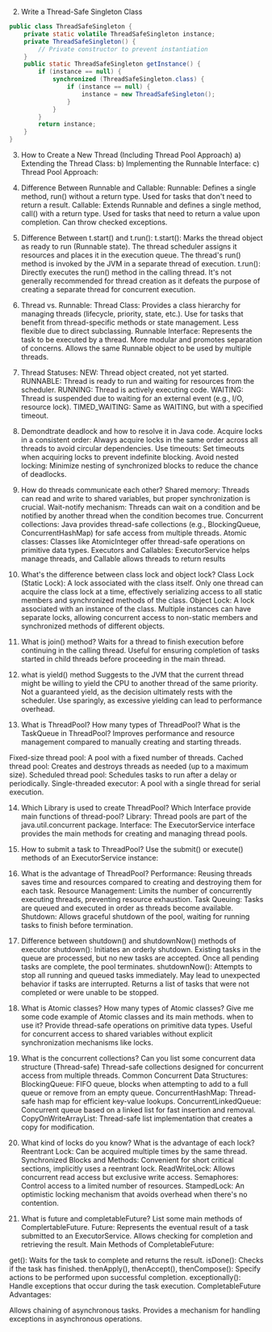 2. Write a Thread-Safe Singleton Class
```java
public class ThreadSafeSingleton {
    private static volatile ThreadSafeSingleton instance;
    private ThreadSafeSingleton() {
        // Private constructor to prevent instantiation
    }
    public static ThreadSafeSingleton getInstance() {
        if (instance == null) {
            synchronized (ThreadSafeSingleton.class) {
                if (instance == null) {
                    instance = new ThreadSafeSingleton();
                }
            }
        }
        return instance;
    }
}
```
3. How to Create a New Thread (Including Thread Pool Approach)
a) Extending the Thread Class:
b) Implementing the Runnable Interface:
c) Thread Pool Approach:

4. Difference Between Runnable and Callable:
Runnable:
Defines a single method, run() without a return type.
Used for tasks that don't need to return a result.
Callable:
Extends Runnable and defines a single method, call() with a return type.
Used for tasks that need to return a value upon completion.
Can throw checked exceptions.

5. Difference Between t.start() and t.run():
t.start():
Marks the thread object as ready to run (Runnable state).
The thread scheduler assigns it resources and places it in the execution queue.
The thread's run() method is invoked by the JVM in a separate thread of execution.
t.run():
Directly executes the run() method in the calling thread.
It's not generally recommended for thread creation as it defeats the purpose of creating a separate thread for concurrent execution.

6. Thread vs. Runnable:
Thread Class:
Provides a class hierarchy for managing threads (lifecycle, priority, state, etc.).
Use for tasks that benefit from thread-specific methods or state management.
Less flexible due to direct subclassing.
Runnable Interface:
Represents the task to be executed by a thread.
More modular and promotes separation of concerns.
Allows the same Runnable object to be used by multiple threads.

7. Thread Statuses:
NEW: Thread object created, not yet started.
RUNNABLE: Thread is ready to run and waiting for resources from the scheduler.
RUNNING: Thread is actively executing code.
WAITING: Thread is suspended due to waiting for an external event (e.g., I/O, resource lock).
TIMED_WAITING: Same as WAITING, but with a specified timeout.

8. Demondtrate deadlock and how to resolve it in Java code.
Acquire locks in a consistent order: Always acquire locks in the same order across all threads to avoid circular dependencies.
Use timeouts: Set timeouts when acquiring locks to prevent indefinite blocking.
Avoid nested locking: Minimize nesting of synchronized blocks to reduce the chance of deadlocks.

9.  How do threads communicate each other?
Shared memory: Threads can read and write to shared variables, but proper synchronization is crucial.
Wait-notify mechanism: Threads can wait on a condition and be notified by another thread when the condition becomes true.
Concurrent collections: Java provides thread-safe collections (e.g., BlockingQueue, ConcurrentHashMap) for safe access from multiple threads.
Atomic classes: Classes like AtomicInteger offer thread-safe operations on primitive data types.
Executors and Callables: ExecutorService helps manage threads, and Callable allows threads to return results

10.  What's the difference between class lock and object lock?
Class Lock (Static Lock): A lock associated with the class itself. Only one thread can acquire the class lock at a time, effectively serializing access to all static members and synchronized methods of the class.
Object Lock: A lock associated with an instance of the class. Multiple instances can have separate locks, allowing concurrent access to non-static members and synchronized methods of different objects.

11.  What is join() method?
Waits for a thread to finish execution before continuing in the calling thread.
Useful for ensuring completion of tasks started in child threads before proceeding in the main thread.

12.  what is yield() method
Suggests to the JVM that the current thread might be willing to yield the CPU to another thread of the same priority.
Not a guaranteed yield, as the decision ultimately rests with the scheduler.
Use sparingly, as excessive yielding can lead to performance overhead.

13.  What is ThreadPool? How many types of ThreadPool? What is the TaskQueue in ThreadPool?
Improves performance and resource management compared to manually creating and starting threads.

Fixed-size thread pool: A pool with a fixed number of threads.
Cached thread pool: Creates and destroys threads as needed (up to a maximum size).
Scheduled thread pool: Schedules tasks to run after a delay or periodically.
Single-threaded executor: A pool with a single thread for serial execution.

14.  Which Library is used to create ThreadPool? Which Interface provide main functions of thread-pool?
Library: Thread pools are part of the java.util.concurrent package.
Interface: The ExecutorService interface provides the main methods for creating and managing thread pools.

15.  How to submit a task to ThreadPool?
Use the submit() or execute() methods of an ExecutorService instance:

16.  What is the advantage of ThreadPool?
Performance: Reusing threads saves time and resources compared to creating and destroying them for each task.
Resource Management: Limits the number of concurrently executing threads, preventing resource exhaustion.
Task Queuing: Tasks are queued and executed in order as threads become available.
Shutdown: Allows graceful shutdown of the pool, waiting for running tasks to finish before termination.

17.  Difference between shutdown() and shutdownNow() methods of executor
shutdown():
Initiates an orderly shutdown.
Existing tasks in the queue are processed, but no new tasks are accepted.
Once all pending tasks are complete, the pool terminates.
shutdownNow():
Attempts to stop all running and queued tasks immediately.
May lead to unexpected behavior if tasks are interrupted.
Returns a list of tasks that were not completed or were unable to be stopped.

18.  What is Atomic classes? How many types of Atomic classes? Give me some code example of Atomic classes and its main methods. when to use it?
Provide thread-safe operations on primitive data types.
Useful for concurrent access to shared variables without explicit synchronization mechanisms like locks.

19.  What is the concurrent collections? Can you list some concurrent data structure (Thread-safe)
Thread-safe collections designed for concurrent access from multiple threads.
Common Concurrent Data Structures:
BlockingQueue: FIFO queue, blocks when attempting to add to a full queue or remove from an empty queue.
ConcurrentHashMap: Thread-safe hash map for efficient key-value lookups.
ConcurrentLinkedQueue: Concurrent queue based on a linked list for fast insertion and removal.
CopyOnWriteArrayList: Thread-safe list implementation that creates a copy for modification.

20.  What kind of locks do you know? What is the advantage of each lock?
Reentrant Lock: Can be acquired multiple times by the same thread.
Synchronized Blocks and Methods: Convenient for short critical sections, implicitly uses a reentrant lock.
ReadWriteLock: Allows concurrent read access but exclusive write access.
Semaphores: Control access to a limited number of resources.
StampedLock: An optimistic locking mechanism that avoids overhead when there's no contention.

21.  What is future and completableFuture? List some main methods of ComplertableFuture.
Future: Represents the eventual result of a task submitted to an ExecutorService. Allows checking for completion and retrieving the result.
Main Methods of CompletableFuture:

get(): Waits for the task to complete and returns the result.
isDone(): Checks if the task has finished.
thenApply(), thenAccept(), thenCompose(): Specify actions to be performed upon successful completion.
exceptionally(): Handle exceptions that occur during the task execution.
CompletableFuture Advantages:

Allows chaining of asynchronous tasks.
Provides a mechanism for handling exceptions in asynchronous operations.
